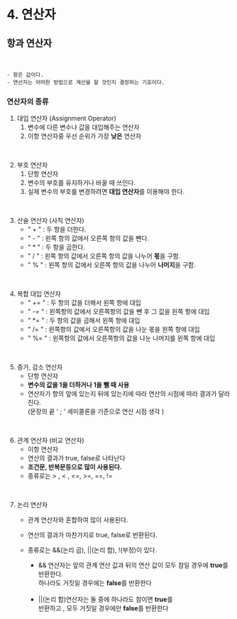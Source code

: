 # 4. 연산자

## 항과 연산자

</br>
  
    - 항은 값이다.
    - 연산자는 어떠한 방법으로 계산을 할 것인지 결정하는 기호이다.

### 연산자의 종류

1. 대입 연산자 (Assignment Operator) 
    1. 변수에 다른 변수나 값을 대입해주는 연산자
   2.  이항 연산자중 우선 순위가 가장 **낮은** 연산자

</br>

2. 부호 연산자
   1. 단항 연산자
   2. 변수의 부호를 유지하거나 바꿀 때 쓰인다.
   3. 실제 변수의 부호를 변경하려면 **대입 연산자**를 이용해야 한다.

</br>

3. 산술 연산자 (사칙 연산자)
   - " + " : 두 항을 더한다.
   - " - " : 왼쪽 항의 값에서 오른쪽 항의 값을 뺀다.
   - " * " : 두 항을 곱한다.
   - " / " : 왼쪽 항의 값에서 오른쪽 항의 값을 나누어 **몫**을 구함.
   - " % " :  왼쪽 항의 값에서 오른쪽 항의 값을 나누어 **나머지**을 구함.

</br>

4. 복합 대입 연산자
    - " += " : 두 항의 값을 더해서 왼쪽 항에 대입
    - " -= " : 왼쪽항의 값에서 오른쪽항의 값을 뺀 후 그 값을 왼쪽 항에 대입
    - " *= " : 두 항의 값을 곱해서 왼쪽 항에 대입
    - " /= " : 왼쪽항의 값에서 오른쪽항의 값을 나눈 몫을 왼쪽 항에 대입
    - " %= " : 왼쪽항의 값에서 오른쪽항의 값을 나눈 나머지를 왼쪽 항에 대입

</br>

5. 증가, 감소 연산자
    - 단항 연산자
    - **변수의 값을 1을 더하거나 1을 뺄 때 사용**
    - 연산자가 항의 앞에 있는지 뒤에 있는지에 따라 연산의 시점에 따라 결과가 달라진다.
    </br>   (문장의 끝 ' ; ' 세미콜론을 기준으로 연산 시점 생각 )

</br>

6. 관계 연산자 (비교 연산자)
    - 이항 연산자
    - 연산의 결과가 true, false로 나타난다
    - **조건문, 반복문등으로 많이 사용된다.**
    - 종류로는 > , < , <=, >=, ==, !=

</br>

7. 논리 연산자
    - 관계 연산자와 혼합하여 많이 사용된다.
    - 연산의 결과가 마찬가지로 true, false로 반환된다.
    - 종류로는 &&(논리 곱), ||(논리 합), !(부정)이 있다.
        - && 연산자는 앞의 관계 연산 값과 뒤의 연산 값이 모두 참일 경우에 **true**를 반환한다.
        </br>  하나라도 거짓일 경우에는 **false**를 반환한다
      
        </br>
        
        - ||(논리 합)연산자는 둘 중에 하나라도 참이면 **true**를
        </br>  반환하고 , 모두 거짓일 경우에만 **false**를 반환한다